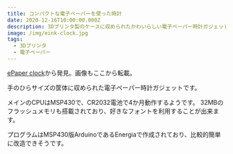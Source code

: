 ```yaml
---
title: コンパクトな電子ペーパーを使った時計
date: 2020-12-16T10:00:00.000Z
description: 3Dプリンタ製のケースに収められたかわいらしい電子ペーパー時計ガジェットの作例を紹介します。
image: /img/eink-clock.jpg
tags:
  - 3Dプリンタ
  - 電子ペーパー
---
```

[ePaper clock](https://hackaday.io/project/167762-epaper-clock)から発見。画像もここから転載。

手のひらサイズの筐体に収められた電子ペーパー時計ガジェットです。

メインのCPUはMSP430で、CR2032電池で4か月動作するようです。
32MBのフラッシュメモリも搭載されており、好きなフォントを利用することが出来ます。

プログラムはMSP430版ArduinoであるEnergiaで作成されており、比較的簡単に改造できそうです。
